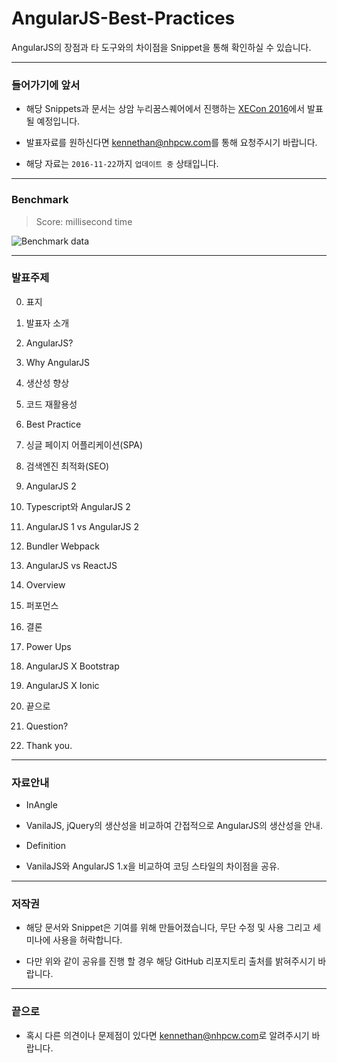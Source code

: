 # AngularJS-Best-Practices

AngularJS의 장점과 타 도구와의 차이점을 Snippet을 통해 확인하실 수 있습니다.

----

### 들어가기에 앞서

- 해당 Snippets과 문서는 상암 누리꿈스퀘어에서 진행하는 [XECon 2016](https://xecon2016.xpressengine.com/0)에서 발표 될 예정입니다.

- 발표자료를 원하신다면 [kennethan@nhpcw.com](mailto://kennethan@nhpcw.com)를 통해 요청주시기 바랍니다.

- 해당 자료는 `2016-11-22`까지 `업데이트 중` 상태입니다.

----

### Benchmark

> Score: millisecond time

![Benchmark data](http://www.nhpcw.com/upload/specs_112216074921.png)

----

### 발표주제

 0. 표지

  1. 발표자 소개

 1. AngularJS?
 2. Why AngularJS

  1. 생산성 향상
  2. 코드 재활용성

 3. Best Practice

  1. 싱글 페이지 어플리케이션(SPA)
  2. 검색엔진 최적화(SEO)

 4. AngularJS 2

  1. Typescript와 AngularJS 2
  2. AngularJS 1 vs AngularJS 2
  3. Bundler Webpack

 5. AngularJS vs ReactJS

  1. Overview
  2. 퍼포먼스
  3. 결론

 6. Power Ups

  1. AngularJS X Bootstrap
  2. AngularJS X Ionic

 7. 끝으로

  1. Question?
  2. Thank you.

----

### 자료안내

- InAngle

 - VanilaJS, jQuery의 생산성을 비교하여 간접적으로 AngularJS의 생산성을 안내.

- Definition

 - VanilaJS와 AngularJS 1.x을 비교하여 코딩 스타일의 차이점을 공유.

----

### 저작권

- 해당 문서와 Snippet은 기여를 위해 만들어졌습니다, 무단 수정 및 사용 그리고 세미나에 사용을 허락합니다.

- 다만 위와 같이 공유를 진행 할 경우 해당 GitHub 리포지토리 출처를 밝혀주시기 바랍니다.

----

### 끝으로

- 혹시 다른 의견이나 문제점이 있다면 [kennethan@nhpcw.com](mailto://kennethan@nhpcw.com)로 알려주시기 바랍니다.
